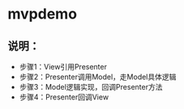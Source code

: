 # mvpdemo
## 说明：
- 步骤1：View引用Presenter
- 步骤2：Presenter调用Model，走Model具体逻辑
- 步骤3：Model逻辑实现，回调Presenter方法
- 步骤4：Presenter回调View
